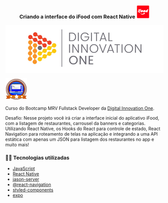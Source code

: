 <h3 align="center">Criando a interface do iFood com React Native <img src="./assets/icon.png" alt="DIO" height="42" width="42" title="Digital Innovation One"> </h3>

<p align="center">
  <img src="./assets/dio.png" alt="DIO" title="Digital Innovation One">
</p>

<img src="./assets/dab9aae0-61e9-440e-8bb5-858c1f4d34e6.png" title="Badge" width="70" height="70">

Curso do Bootcamp MRV Fullstack Developer da [Digital Innovation One](https://digitalinnovation.one/).

Desafio: Nesse projeto você irá criar a interface inicial do aplicativo iFood, com a listagem de restaurantes, carrousel da banners e categorias. Utilizando React Native, os Hooks do React para controle de estado, React Navigation para roteamento de telas na aplicação e integrando a uma API estática com apenas um JSON para listagem dos restaurantes no app e muito mais!

<!--Technologies session-->
<h3>👨‍💻 Tecnologias utilizadas</h3>

- [JavaScript](https://developer.mozilla.org/en-US/docs/Web/JavaScript)
- [React Native](https://reactnative.dev/docs/getting-started)
- [jason-server](https://github.com/typicode/json-server)
- [@react-navigation](https://reactnavigation.org/docs/getting-started/)
- [styled-components](https://styled-components.com/docs)
- [expo](https://docs.expo.io/)
